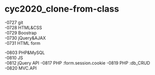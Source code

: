 # cyc2020_clone-from-class

-0727 git <br>
-0728 HTML&CSS<br>
-0729 Boostrap<br>
-0730 jQuery&AJAX<br>
-0731 HTML form<br>

-0803 PHP&MySQL<br>
-0810 JS<br>
-0812 jQuery API
-0817 PHP :form.session.cookie
-0819 PHP :db_CRUD
-0820 MVC.API
